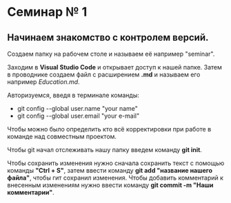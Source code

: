 # Семинар № 1
## Начинаем знакомство с контролем версий.

Создаем папку на рабочем столе и называем её например "seminar".

Заходим в **Visual Studio Code** и открывает доступ к нашей папке. Затем в проводнике создаем файл с расширением **.md** и называем его например *Education.md*.

Авторизуемся, введя в терминале команды:

* git config --global user.name "your name"
* git config --global user.email "your e-mail"

Чтобы можно было определить кто всё корректировки при работе в команде над совместным проектом.

Чтобы git начал отслеживать нашу папку введем команду **git init**.

Чтобы сохранить изменения нужно сначала сохранить текст с помощью команды **"Ctrl + S"**, затем ввести команду **git add "название нашего файла"**, чтобы гит сохранил изменения.
Чтобы добавить комментарий к внесенным изменениям нужно ввести команду **git commit -m "Наши комментарии"**.

